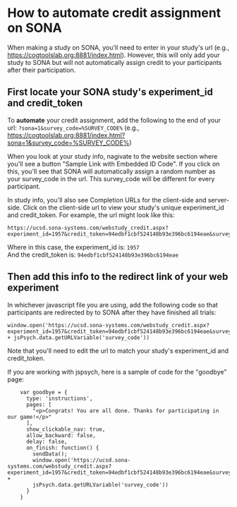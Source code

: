 # How to automate credit assignment on SONA

When making a study on SONA, you'll need to enter in your study's url (e.g., https://cogtoolslab.org:8881/index.html). However, this will only add your study to SONA but will not automatically assign credit to your participants after their participation. 

## First locate your SONA study's experiment_id and credit_token

To <b>automate</b> your credit assignment, add the following to the end of your url: ```?sona=1&survey_code=%SURVEY_CODE%``` 
(e.g., https://cogtoolslab.org:8881/index.html?sona=1&survey_code=%SURVEY_CODE%)

When you look at your study info, nagivate to the website section where you'll see a button "Sample Link with Embedded ID Code". 
If you click on this, you'll see that SONA will automatically assign a random number as your survey_code in the url. 
This survey_code will be different for every participant.

In study info, you'll also see Completion URLs for the client-side and server-side.
Click on the client-side url to view your study's unique experiment_id and credit_token. 
For example, the url might look like this: 

```
https://ucsd.sona-systems.com/webstudy_credit.aspx?experiment_id=1957&credit_token=94edbf1cbf524148b93e396bc6194eae&survey_code=XXXX
```

Where in this case, the experiment_id is: ```1957``` <br>
And the credit_token is: ```94edbf1cbf524148b93e396bc6194eae```

## Then add this info to the redirect link of your web experiment

In whichever javascript file you are using, add the following code so that participants are redirected by to SONA after they have finished all trials: <br>
```
window.open('https://ucsd.sona-systems.com/webstudy_credit.aspx?experiment_id=1957&credit_token=94edbf1cbf524148b93e396bc6194eae&survey_code=' + jsPsych.data.getURLVariable('survey_code'))
```
Note that you'll need to edit the url to match your study's experiment_id and credit_token. 

If you are working with jspsych, here is a sample of code for the "goodbye" page: <br>
```
    var goodbye = {
      type: 'instructions',
      pages: [
        "<p>Congrats! You are all done. Thanks for participating in our game!</p>"
      ],
      show_clickable_nav: true,
      allow_backward: false,
      delay: false,
      on_finish: function() {
        sendData();
        window.open('https://ucsd.sona-systems.com/webstudy_credit.aspx?experiment_id=1957&credit_token=94edbf1cbf524148b93e396bc6194eae&survey_code=' +  
        jsPsych.data.getURLVariable('survey_code'))
      }
    }
```
